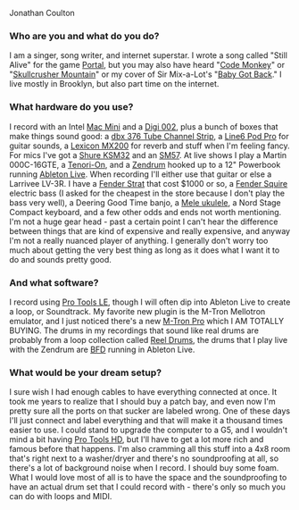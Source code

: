 Jonathan Coulton

### Who are you and what do you do?

I am a singer, song writer, and internet superstar. I wrote a song called "Still Alive" for the game [Portal][], but you may also have heard "[Code Monkey](http://www.jonathancoulton.com/songdetails/Code%20Monkey "Information on the song 'Code Monkey'.'")" or "[Skullcrusher Mountain](http://www.jonathancoulton.com/songdetails/Skullcrusher%20Mountain "Information on the song 'Skullcrusher Mountain'.")" or my cover of Sir Mix-a-Lot's "[Baby Got Back](http://www.jonathancoulton.com/songdetails/Baby%20Got%20Back "Information on the song 'Baby Got Back'.")." I live mostly in Brooklyn, but also part time on the internet.

### What hardware do you use?

I record with an Intel [Mac Mini][mac-mini] and a [Digi 002][digi-002], plus a bunch of boxes that make things sound good: a [dbx 376 Tube Channel Strip][376], a [Line6 Pod Pro][pod-pro] for guitar sounds, a [Lexicon MX200][mx200] for reverb and stuff when I'm feeling fancy. For mics I've got a [Shure KSM32][ksm32] and an [SM57][sm57]. At live shows I play a Martin 000C-16GTE, a [Tenori-On][], and a [Zendrum][] hooked up to a 12" Powerbook running [Ableton Live][live]. When recording I'll either use that guitar or else a Larrivee LV-3R. I have a [Fender Strat][strat] that cost $1000 or so, a [Fender Squire][esquire] electric bass (I asked for the cheapest in the store because I don't play the bass very well), a Deering Good Time banjo, a [Mele ukulele][mahogany-ukulele], a Nord Stage Compact keyboard, and a few other odds and ends not worth mentioning. I'm not a huge gear head - past a certain point I can't hear the difference between things that are kind of expensive and really expensive, and anyway I'm not a really nuanced player of anything. I generally don't worry too much about getting the very best thing as long as it does what I want it to do and sounds pretty good.

### And what software?

I record using [Pro Tools LE][pro-tools-le], though I will often dip into Ableton Live to create a loop, or Soundtrack. My favorite new plugin is the M-Tron Mellotron emulator, and I just noticed there's a new [M-Tron Pro][gforce-m-tron-pro] which I AM TOTALLY BUYING. The drums in my recordings that sound like real drums are probably from a loop collection called [Reel Drums][reel-drums], the drums that I play live with the Zendrum are [BFD][] running in Ableton Live.

### What would be your dream setup?

I sure wish I had enough cables to have everything connected at once. It took me years to realize that I should buy a patch bay, and even now I'm pretty sure all the ports on that sucker are labeled wrong. One of these days I'll just connect and label everything and that will make it a thousand times easier to use. I could stand to upgrade the computer to a G5, and I wouldn't mind a bit having [Pro Tools HD][pro-tools-hd], but I'll have to get a lot more rich and famous before that happens. I'm also cramming all this stuff into a 4x8 room that's right next to a washer/dryer and there's no soundproofing at all, so there's a lot of background noise when I record. I should buy some foam. What I would love most of all is to have the space and the soundproofing to have an actual drum set that I could record with - there's only so much you can do with loops and MIDI.

[portal]: http://orange.half-life2.com/portal.html "An awesome, groundbreaking game."
[mac-mini]: http://www.apple.com/macmini/ "The lil' Intel-based Mac."
[digi-002]: http://digidesign.com/index.cfm?langid=100&amp;navid=105&amp;itemid=23597 "Multitrack studio hardware."
[376]: http://dbxpro.com/376/376.php "A channel strip processor."
[pod-pro]: http://line6.com/products/detail/3/ "Hardware for creating guitar sounds."
[mx200]: http://www.lexiconpro.com/ProductIndex.aspx?ProductID=12 "Sound effect/reverb hardware."
[ksm32]: http://shure.com/ProAudio/Products/WiredMicrophones/us_pro_KSM32-CG_content "A studio microphone."
[sm57]: http://shure.com/ProAudio/Products/WiredMicrophones/us_pro_SM57-LC_content "An instrument microphone."
[tenori-on]: http://www.global.yamaha.com/tenori-on/index.html "An awesome Japanese digital instrument."
[zendrum]: http://www.zendrum.com/ "A MIDI triggering controller."
[live]: http://ableton.com/live/ "Musical creation software."
[strat]: http://fender.com/products/search.php?section=guitars&amp;amp;cat=stratocaster "The official list of Fender Strats."
[esquire]: http://www.fender.com/products/search.php?partno=0131502303 "A classic 50's bass."
[mahogany-ukulele]: http://meleukulele.com/shopdisplayproducts.asp?id=2&amp;cat=Mahogany+Ukuleles "The range of Mahogany ukuleles."
[pro-tools-le]: http://digidesign.com/index.cfm?navid=28 "The LE version of the studio system software."
[gforce-m-tron-pro]: http://m-audio.com/products/en_us/GForceMTronPro.html "Virtual vintage keyboard software."
[reel-drums]: http://reeldrums.com/home.html "Drum loop samples."
[bfd]: http://fxpansion.com/index.php?page=53 "'Drum studio in a box' software."
[pro-tools-hd]: http://www.digidesign.com/index.cfm?navid=24 "Very popular, very expensive studio software."
